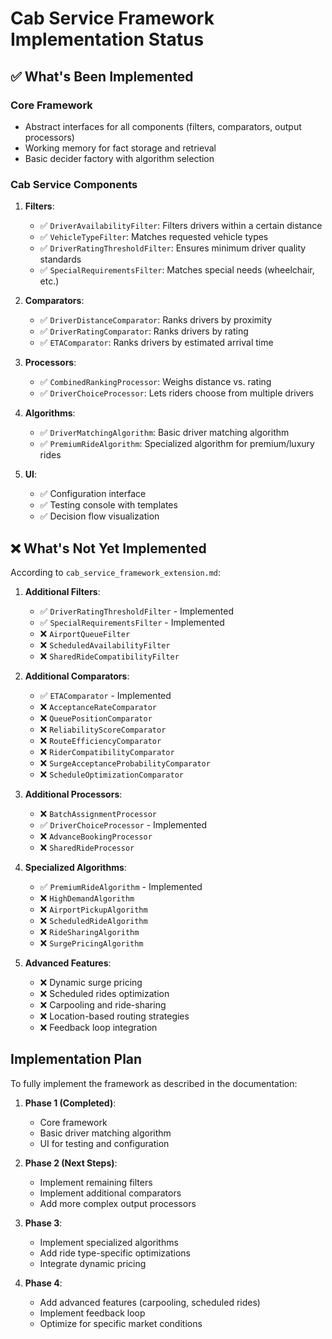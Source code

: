 # Cab Service Framework Implementation Status

## ✅ What's Been Implemented

### Core Framework
- Abstract interfaces for all components (filters, comparators, output processors)
- Working memory for fact storage and retrieval
- Basic decider factory with algorithm selection

### Cab Service Components
1. **Filters**:
   - ✅ `DriverAvailabilityFilter`: Filters drivers within a certain distance
   - ✅ `VehicleTypeFilter`: Matches requested vehicle types
   - ✅ `DriverRatingThresholdFilter`: Ensures minimum driver quality standards
   - ✅ `SpecialRequirementsFilter`: Matches special needs (wheelchair, etc.)

2. **Comparators**:
   - ✅ `DriverDistanceComparator`: Ranks drivers by proximity
   - ✅ `DriverRatingComparator`: Ranks drivers by rating
   - ✅ `ETAComparator`: Ranks drivers by estimated arrival time

3. **Processors**:
   - ✅ `CombinedRankingProcessor`: Weighs distance vs. rating
   - ✅ `DriverChoiceProcessor`: Lets riders choose from multiple drivers

4. **Algorithms**:
   - ✅ `DriverMatchingAlgorithm`: Basic driver matching algorithm
   - ✅ `PremiumRideAlgorithm`: Specialized algorithm for premium/luxury rides

5. **UI**:
   - ✅ Configuration interface
   - ✅ Testing console with templates
   - ✅ Decision flow visualization

## ❌ What's Not Yet Implemented

According to `cab_service_framework_extension.md`:

1. **Additional Filters**:
   - ✅ `DriverRatingThresholdFilter` - Implemented
   - ✅ `SpecialRequirementsFilter` - Implemented 
   - ❌ `AirportQueueFilter`
   - ❌ `ScheduledAvailabilityFilter`
   - ❌ `SharedRideCompatibilityFilter`

2. **Additional Comparators**:
   - ✅ `ETAComparator` - Implemented
   - ❌ `AcceptanceRateComparator`
   - ❌ `QueuePositionComparator`
   - ❌ `ReliabilityScoreComparator`
   - ❌ `RouteEfficiencyComparator`
   - ❌ `RiderCompatibilityComparator`
   - ❌ `SurgeAcceptanceProbabilityComparator`
   - ❌ `ScheduleOptimizationComparator`

3. **Additional Processors**:
   - ❌ `BatchAssignmentProcessor`
   - ✅ `DriverChoiceProcessor` - Implemented
   - ❌ `AdvanceBookingProcessor`
   - ❌ `SharedRideProcessor`

4. **Specialized Algorithms**:
   - ✅ `PremiumRideAlgorithm` - Implemented
   - ❌ `HighDemandAlgorithm`
   - ❌ `AirportPickupAlgorithm`
   - ❌ `ScheduledRideAlgorithm`
   - ❌ `RideSharingAlgorithm`
   - ❌ `SurgePricingAlgorithm`

5. **Advanced Features**:
   - ❌ Dynamic surge pricing
   - ❌ Scheduled rides optimization
   - ❌ Carpooling and ride-sharing
   - ❌ Location-based routing strategies
   - ❌ Feedback loop integration

## Implementation Plan

To fully implement the framework as described in the documentation:

1. **Phase 1 (Completed)**:
   - Core framework
   - Basic driver matching algorithm
   - UI for testing and configuration

2. **Phase 2 (Next Steps)**:
   - Implement remaining filters
   - Implement additional comparators
   - Add more complex output processors

3. **Phase 3**:
   - Implement specialized algorithms
   - Add ride type-specific optimizations
   - Integrate dynamic pricing

4. **Phase 4**:
   - Add advanced features (carpooling, scheduled rides)
   - Implement feedback loop
   - Optimize for specific market conditions
